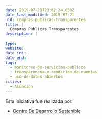 ```yaml
---
date: 2019-07-21T23:02:24.000Z
date_last_modified: 2019-07-21
uid: compras-publicas-transparentes
title: |
  Compras Públicas Transparentes
description: |
  
type: 
website: 
date_ini: 
date_end: 
tags:
  - monitoreo-de-servicios-publicos
  - transparencia-y-rendicion-de-cuentas
  - uso-de-datos-abiertos
cities: 
  - Asunción
---
```


Esta iniciativa fue realizada por:

- [Centro De Desarrollo Sostenible](/organizaciones/centro-de-desarrollo-sostenible)

